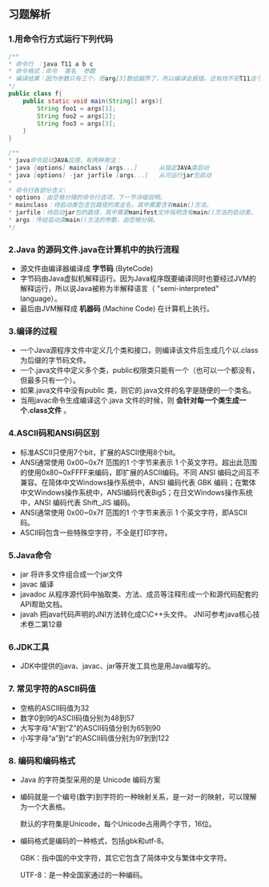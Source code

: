## 习题解析

### 1.用命令行方式运行下列代码

```java
/**
* 命令行 ：java T11 a b c 
* 命令格式：命令  类名  参数
* 编译结果：因为参数只有三个，而arg[3]数组越界了，所以编译会报错。还有找不到T11这个类导致编译报错。
*/
public class f{
    public static void main(String[] args){
        String foo1 = args[1];
        String foo2 = args[2];
        String foo3 = args[3];
    }
}

/**
* java命令启动JAVA应用，有两种用法：
* java [options] mainclass [args...]      从指定JAVA类启动
* java [options] -jar jarfile [args...]   从可运行jar包启动
* 
* 命令行各部分含义:
* options：由空格分隔的命令行选项，下一节详细说明。
* mainclass：待启动类包含包路径的类全名，其中需要含有main()方法。
* jarfile：待启动jar包的路径，其中需要manifest文件指明含有main()方法的启动类。
* args：传给启动类main()方法的参数，由空格分隔。
*/

```

### 2.Java  的源码文件.java在计算机中的执行流程

- 源文件由编译器编译成 **字节码** (ByteCode)
- 字节码由Java虚拟机解释运行。因为Java程序既要编译同时也要经过JVM的解释运行，所以说Java被称为半解释语言（ "semi-interpreted" language）。
- 最后由JVM解释成 **机器码** (Machine Code) 在计算机上执行。

### 3.编译的过程

- 一个Java源程序文件中定义几个类和接口，则编译该文件后生成几个以.class为后缀的字节码文件。
- 一个.java文件中定义多个类，public权限类只能有一个（也可以一个都没有，但最多只有一个）。
- 如果.java文件中没有public 类，则它的.java文件的名字是随便的一个类名。
- 当用javac命令生成编译这个.java 文件的时候，则 **会针对每一个类生成一个.class文件** 。

### 4.ASCII码和ANSI码区别

- 标准ASCII只使用7个bit，扩展的ASCII使用8个bit。
- ANSI通常使用 0x00~0x7f 范围的1 个字节来表示 1 个英文字符。超出此范围的使用0x80~0xFFFF来编码，即扩展的ASCII编码。不同 ANSI 编码之间互不兼容。在简体中文Windows操作系统中，ANSI 编码代表 GBK 编码；在繁体中文Windows操作系统中，ANSI编码代表Big5；在日文Windows操作系统中，ANSI 编码代表 Shift_JIS 编码。
- ANSI通常使用 0x00~0x7f 范围的1 个字节来表示 1 个英文字符，即ASCII码。
- ASCII码包含一些特殊空字符，不全是打印字符。

### 5.Java命令

- jar           将许多文件组合成一个jar文件
- javac      编译
- javadoc  从程序源代码中抽取类、方法、成员等注释形成一个和源代码配套的API帮助文档。
- javah      把java代码声明的JNI方法转化成C\C++头文件。 JNI可参考java核心技术卷二第12章

### 6.JDK工具

- JDK中提供的java、javac、jar等开发工具也是用Java编写的。

### 7. 常见字符的ASCII码值

- 空格的ASCII码值为32
- 数字0到9的ASCII码值分别为48到57
- 大写字母“A”到“Z”的ASCII码值分别为65到90
- 小写字母“a”到“z”的ASCII码值分别为97到到122

### 8. 编码和编码格式

- Java 的字符类型采用的是 Unicode 编码方案

- 编码就是一个编号(数字)到字符的一种映射关系，是一对一的映射，可以理解为一个大表格。

  默认的字符集是Unicode，每个Unicode占用两个字节，16位。

- 编码格式是编码的一种格式，包括gbk和utf-8。

  GBK：指中国的中文字符，其它它包含了简体中文与繁体中文字符。

  UTF-8：是一种全国家通过的一种编码。